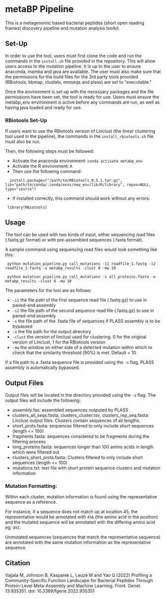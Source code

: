 # metaBP Pipeline

This is a metagenomic based bacterial peptides (short open reading frames) discovery pipeline and mutation analysis toolkit.

## Set-Up

In order to use the tool, users must first clone the code and run the commands in the `install.sh` file provided in the repository. This will allow users access to the mutation pipeline. It is up to the user to ensure anaconda, mamba and java are available. The user must also make sure that the permissions for the build files for the 3rd party tools provided (RBiotools, bbmap, clustalo, mmseqs and plass) are set to "executable."

Once the environment is set up with the necessary packages and the file permissions have been set, the tool is ready for use. Users must ensure the metabp_env environment is active before any commands are run, as well as having java loaded and ready for use.

### RBiotools Set-Up
 
If users want to use the RBiotools version of Linclust (the linear clustering tool used in the pipeline), the commands in the `install_rbiotools.sh` file must also be run. 

Then, the following steps must be followed: 
- Activate the anaconda environment: `conda activate metabp_env`
- Activate the R environment: `R`
- Then use the following command:
```
  install.packages("/path/to/RBiotools_0.5.1.tar.gz", lib="path/to/conda/.conda/envs/new_env/lib/R/library", repos=NULL, type="source")
 ```
 - If installed correctly, this command should work without any errors:
 ```
  library(RBiotools)
 ```
 
## Usage
The tool can be used with two kinds of input, either sequencing read files (.fastq.gz format) or with pre-assembled sequences (.fasta format). 

A sample command using sequencing read files would look something like this:
```
 python mutation_pipeline.py call_mutations -i1 readfile_1.fastq -i2 readfile_2.fastq -o metabp_results -clust 0 -mw 10
```
```
 python mutation_pipeline.py call_mutations -s all_proteins.fasta -o metabp_results -clust 0 -mw 10
```

The parameters for the tool are as follows:
- `-i1` the file path of the first sequence read file (.fastq.gz) to use in paired-end assembly
- `-i2` the file path of the second sequence read file (.fastq.gz) to use in paired-end assembly
- `-s` the file path of the .fasta file of sequences if PLASS assembly is to be bypassed
- `-o` the file path for the output directory
- `-clust` the version of linclust used for clustering. 0 for the original version of Linclust, 1 for the RBiotools version 
- `-mw` the window on either side of a detected mutation within which to check that the similarity threshold (90%) is met. Default = 10

If a file path to a .fasta sequence file is provided using the `-s` flag, PLASS assembly is automatically bypassed.

## Output Files
Output files will be located in the directory provided using the `-o` flag. The output files will include the following:
- assembly.fas: assembled sequences outputed by PLASS
- clusters_all_seqs.fasta, clusters_cluster.tsv, clusters_rep_seq.fasta: Linclust output files. Clusters contain sequences of all lengths.  
- short_prots.fasta: sequences filtered to only include short sequences (length <= 100)
- fragments.fasta: sequences considered to be fragments during the filtering process
- long_proteins.fasta: sequences longer than 100 amino acids in length which were filtered out
- clusters_short_prots.fasta: Clusters filtered to only include short sequences (length <= 100)
- mutations.txt: text file with short protein sequence clusters and mutation information

### Mutation Formatting:
Within each cluster, mutation information is found using the representative sequence as a reference. 

For instance, if a sequence does not match up at location 45, the representative would be annotated with `45A` (the amino acid in the position) and the mutated sequence will be annotated with the differing amino acid eg: `45I`. 

Unmutated sequences (sequences that match the representative sequence) are annotated with the same mutation information as the representative sequence.

## Citation

Vajjala M, Johnson B, Kasparek L, Leuze M and Yao Q (2022) Profiling a Community-Specific Function Landscape for Bacterial Peptides Through Protein-Level Meta-Assembly and Machine Learning. Front. Genet. 13:935351. doi: 10.3389/fgene.2022.935351
